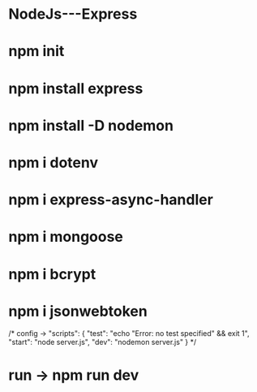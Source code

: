 # NodeJs---Express

# npm init
# npm install express
# npm install -D nodemon
# npm i dotenv
# npm i express-async-handler
# npm i mongoose
# npm i bcrypt
# npm i jsonwebtoken

/* config ->
"scripts": {
    "test": "echo \"Error: no test specified\" && exit 1",
    "start": "node server.js",
    "dev": "nodemon server.js"
} */

# run -> npm run dev
